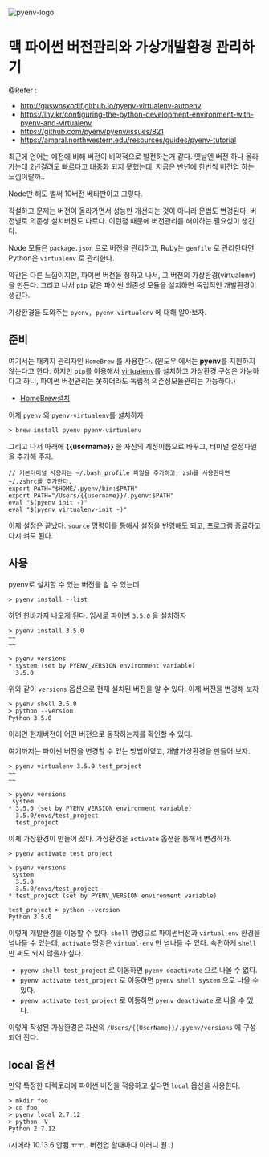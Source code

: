 ![pyenv-logo](https://lh3.googleusercontent.com/-qBkHynGTLFA/W3k5-jc1fnI/AAAAAAAAUoo/8BbPJfupuUkptJiWI2wn_xgri7H_KuJTwCHMYCw/I/pyenv-logo.jpg)

# 맥 파이썬 버전관리와 가상개발환경 관리하기

@Refer :
- http://guswnsxodlf.github.io/pyenv-virtualenv-autoenv
- https://lhy.kr/configuring-the-python-development-environment-with-pyenv-and-virtualenv
- https://github.com/pyenv/pyenv/issues/821
- https://amaral.northwestern.edu/resources/guides/pyenv-tutorial

최근에 언어는 예전에 비해 버전이 비약적으로 발전하는거 같다. 옛날엔 버전 하나 올라가는데 2년걸려도 빠르다고 대중화 되지 못했는데, 지금은 반년에 한번씩 버전업 하는 느낌이랄까..

Node만 해도 벌써 10버전 베타판이고 그렇다.

각설하고 문제는 버전이 올라가면서 성능만 개선되는 것이 아니라 문법도 변경된다. 버전별로 의존성 설치버전도 다르다. 이런점 때문에 버전관리를 해야하는 필요성이 생긴다.

Node 모듈은 `package.json` 으로 버전을 관리하고, Ruby는 `gemfile` 로 관리한다면 Python은 `virtualenv` 로 관리한다.

약간은 다른 느낌이지만, 파이썬 버전을 정하고 나서, 그 버전의 가상환경(virtualenv)을 만든다.
그리고 나서 `pip` 같은 파이썬 의존성 모듈을 설치하면 독립적인 개발환경이 생긴다.

가상환경을 도와주는 `pyenv, pyenv-virtualenv` 에 대해 알아보자.

## 준비

여기서는 패키지 관리자인 `HomeBrew` 를 사용한다.
(윈도우 에서는 **pyenv**를 지원하지 않는다고 한다. 하지만 `pip`를 이용해서 [virtualenv](http://ssse.tistory.com/36)를 설치하고 가상환경 구성은 가능하다고 하니, 파이썬 버전관리는 못하더라도 독립적 의존성모듈관리는 가능하다.)

- [HomeBrew설치](https://brew.sh/index_ko)

이제 `pyenv` 와 `pyenv-virtualenv`를 설치하자 

```command
> brew install pyenv pyenv-virtualenv
```

그리고 나서 아래에 **{{username}}** 을 자신의 계정이름으로 바꾸고, 터미널 설정파일을 추가해 주자.

```command
// 기본터미널 사용자는 ~/.bash_profile 파일을 추가하고, zsh를 사용한다면 ~/.zshrc를 추가한다.
export PATH="$HOME/.pyenv/bin:$PATH"
export PATH="/Users/{{username}}/.pyenv:$PATH"
eval "$(pyenv init -)"
eval "$(pyenv virtualenv-init -)"
```

이제 설정은 끝났다. `source` 명령어를 통해서 설정을 반영해도 되고, 프로그램 종료하고 다시 켜도 된다.

## 사용

pyenv로 설치할 수 있는 버전을 알 수 있는데

```command
> pyenv install --list
```
하면 한바가지 나오게 된다. 임시로 파이썬 `3.5.0` 을 설치하자
 
```command
> pyenv install 3.5.0
~~
~~

> pyenv versions
* system (set by PYENV_VERSION environment variable)
  3.5.0
```

위와 같이 `versions` 옵션으로 현재 설치된 버전을 알 수 있다. 이제 버전을 변경해 보자

```command
> pyenv shell 3.5.0
> python --version
Python 3.5.0
```

이러면 현재버전이 어떤 버전으로 동작하는지를 확인할 수 있다.

여기까지는 파이썬 버전을 변경할 수 있는 방법이였고, 개발가상환경을 만들어 보자. 

```command
> pyenv virtualenv 3.5.0 test_project
~~
~~

> pyenv versions
 system
* 3.5.0 (set by PYENV_VERSION environment variable)
  3.5.0/envs/test_project
  test_project
```

이제 가상환경이 만들어 졌다. 가상환경을 `activate` 옵션을 통해서 변경하자.

```command
> pyenv activate test_project

> pyenv versions
 system
  3.5.0
  3.5.0/envs/test_project
* test_project (set by PYENV_VERSION environment variable)

test_project > python --version
Python 3.5.0
```

이렇게 개발환경을 이동할 수 있다. `shell` 명령으로 파이썬버전과 `virtual-env` 환경을 넘나들 수 있는데, `activate` 명령은 `virtual-env` 만 넘나들 수 있다. 속편하게 `shell` 만 써도 되지 않을까 싶다.

- `pyenv shell test_project` 로 이동하면 `pyenv deactivate` 으로 나올 수 없다.
- `pyenv activate test_project` 로 이동하면 `pyenv shell system` 으로 나올 수 있다.
- `pyenv activate test_project` 로 이동하면 `pyenv deactivate` 로 나올 수 있다.

이렇게 작성된 가상환경은 자신의 `/Users/{{UserName}}/.pyenv/versions` 에 구성되어 진다.

## local 옵션

만약 특정한 디렉토리에 파이썬 버전을 적용하고 싶다면 `local` 옵션을 사용한다.

```command
> mkdir foo
> cd foo
> pyenv local 2.7.12
> python -V
Python 2.7.12
```

(시에라 10.13.6 안됨 ㅠㅜ.. 버전업 할때마다 이러니 원..)

